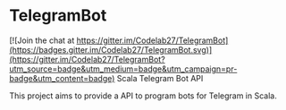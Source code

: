 # TelegramBot

[![Join the chat at https://gitter.im/Codelab27/TelegramBot](https://badges.gitter.im/Codelab27/TelegramBot.svg)](https://gitter.im/Codelab27/TelegramBot?utm_source=badge&utm_medium=badge&utm_campaign=pr-badge&utm_content=badge)
Scala Telegram Bot API

This project aims to provide a API to program bots for Telegram in Scala.
